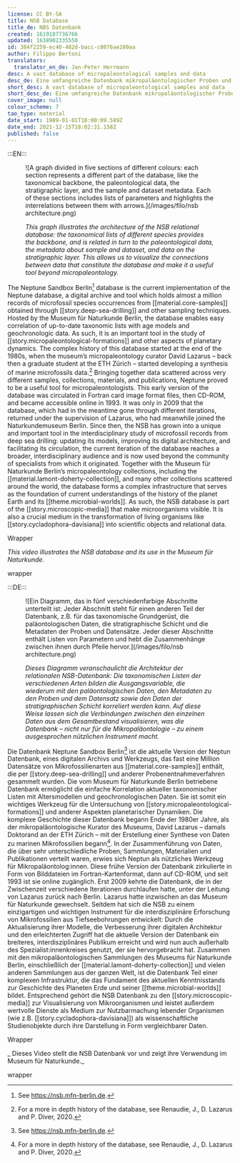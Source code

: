 ```yaml
---
license: CC BY-SA
title: NSB Database
title_de: NBS Datenbank
created: 1619187736766
updated: 1638902335550
id: 384f2259-ec40-482d-bacc-c0876ae280aa
author: Filippo Bertoni
translators:
  translator_en_de: Jan-Peter Herrmann
desc: A vast database of micropaleontological samples and data
desc_de: Eine umfangreiche Datenbank mikropaläontologischer Proben und Daten
short_desc: A vast database of micropaleontological samples and data
short_desc_de: Eine umfangreiche Datenbank mikropaläontologischer Proben und Daten
cover_image: null
colour_scheme: 7
tao_type: material
date_start: 1989-01-01T18:00:09.589Z
date_end: 2021-12-15T18:02:31.158Z
published: false
---
```


:::EN:::

<figure>

![A graph divided in five sections of different colours: each section represents a different part of the database, like the taxonomical backbone, the paleontological data, the stratigraphic layer, and the sample and dataset metadata. Each of these sections includes lists of parameters and highlights the interrelations between them with arrows.](/images/filo/nsb architecture.png)

<figcaption>

_This graph illustrates the architecture of the NSB relational database: the taxonomical lists of different species provides the backbone, and is related in turn to the paleontological data, the metadata about sample and dataset, and data on the stratigraphic layer. This allows us to visualize the connections between data that constitute the database and make it a useful tool beyond micropaleontology._

</figcaption>

</figure>

The Neptune Sandbox Berlin[^2] database is the current implementation of the Neptune database, a digital archive and tool which holds almost a million records of microfossil species occurrences from [[material.core-samples]] obtained through [[story.deep-sea-drilling]] and other sampling techniques. Hosted by the Museum für Naturkunde Berlin, the database enables easy correlation of up-to-date taxonomic lists with age models and geochronologic data. As such, it is an important tool in the study of [[story.micropaleontological-formations]] and other aspects of planetary dynamics. The complex history of this database started at the end of the 1980s, when the museum’s micropaleontology curator David Lazarus – back then a graduate student at the ETH Zürich – started developing a synthesis of marine microfossils data.[^3] Bringing together data scattered across very different samples, collections, materials, and publications, Neptune proved to be a useful tool for micropaleontologists. This early version of the database was circulated in Fortran card image format files, then CD-ROM, and became accessible online in 1993. It was only in 2009 that the database, which had in the meantime gone through different iterations, returned under the supervision of Lazarus, who had meanwhile joined the Naturkundemuseum Berlin. Since then, the NSB has grown into a unique and important tool in the interdisciplinary study of microfossil records from deep sea drilling: updating its models, improving its digital architecture, and facilitating its circulation, the current iteration of the database reaches a broader, interdisciplinary audience and is now used beyond the community of specialists from which it originated. Together with the Museum für Naturkunde Berlin’s micropaleontology collections, including the [[material.lamont-doherty-collection]], and many other collections scattered around the world, the database forms a complex infrastructure that serves as the foundation of current understandings of the history of the planet Earth and its [[theme.microbial-worlds]]. As such, the NSB database is part of the [[story.microscopic-media]] that make microorganisms visible. It is also a crucial medium in the transformation of living organisms like [[story.cycladophora-davisiana]] into scientific objects and relational data.

Wrapper

<!embed video NSB database>
_This video illustrates the NSB database and its use in the Museum für Naturkunde._

wrapper

[^1]: From Renaudie, J., D. Lazarus and P. Diver. “NSB (Neptune Sandbox Berlin): An expanded and improved database of marine planktonic microfossil data and deep-sea stratigraphy.” _Palaeontologia Electronica_ 23 (2020): 1-28. https://doi.org/10.26879/1032.

[^2]: See https://nsb.mfn-berlin.de. 

[^3]: For a more in depth history of the database, see Renaudie, J., D. Lazarus and P. Diver, 2020.


:::DE:::

<figure>

![Ein Diagramm, das in fünf verschiedenfarbige Abschnitte unterteilt ist: Jeder Abschnitt steht für einen anderen Teil der Datenbank, z.B. für das taxonomische Grundgerüst, die paläontologischen Daten, die stratigraphische Schicht und die Metadaten der Proben und Datensätze. Jeder dieser Abschnitte enthält Listen von Parametern und hebt die Zusammenhänge zwischen ihnen durch Pfeile hervor.](/images/filo/nsb architecture.png)

<figcaption>

_Dieses Diagramm veranschaulicht die Architektur der relationalen NSB-Datenbank: Die taxonomischen Listen der verschiedenen Arten bilden die Ausgangsvariable, die wiederum mit den paläontologischen Daten, den Metadaten zu den Proben und dem Datensatz sowie den Daten der stratigraphischen Schicht korreliert werden kann. Auf diese Weise lassen sich die Verbindungen zwischen den einzelnen Daten aus dem Gesamtbestand visualisieren, was die Datenbank  – nicht nur für die Mikropaläontologie – zu einem ausgesprochen nützlichen Instrument macht._

</figcaption>

</figure>

Die Datenbank Neptune Sandbox Berlin[^2] ist die aktuelle Version der Neptun Datenbank, eines digitalen Archivs und Werkzeugs, das fast eine Million Datensätze von Mikrofossilienarten aus [[material.core-samples]] enthält, die per [[story.deep-sea-drilling]] und anderer Probenentnahmeverfahren gesammelt wurden. Die vom Museum für Naturkunde Berlin betriebene Datenbank ermöglicht die einfache Korrelation aktueller taxonomischer Listen mit Altersmodellen und geochronologischen Daten. Sie ist somit ein wichtiges Werkzeug für die Untersuchung von [[story.micropaleontological-formations]] und anderer Aspekten planetarischer Dynamiken. Die komplexe Geschichte dieser Datenbank begann Ende der 1980er Jahre, als der mikropaläontologische Kurator des Museums, David Lazarus – damals Doktorand an der ETH Zürich – mit der Erstellung einer Synthese von Daten zu marinen Mikrofossilien begann[^3]. In der Zusammenführung von Daten, die über sehr unterschiedliche Proben, Sammlungen, Materialien und Publikationen verteilt waren, erwies sich Neptun als nützliches Werkzeug für Mikropaläontolog:innen. Diese frühe Version der Datenbank zirkulierte in Form von Bilddateien im Fortran-Kartenformat, dann auf CD-ROM, und seit 1993 ist sie online zugänglich. Erst 2009 kehrte die Datenbank, die in der Zwischenzeit verschiedene Iterationen durchlaufen hatte, unter der Leitung von Lazarus zurück nach Berlin. Lazarus hatte inzwischen an das Museum für Naturkunde gewechselt. Seitdem hat sich die NSB zu einem einzigartigen und wichtigen Instrument für die interdisziplinäre Erforschung von Mikrofossilien aus Tiefseebohrungen entwickelt: Durch die Aktualisierung ihrer Modelle, die Verbesserung ihrer digitalen Architektur und den erleichterten Zugriff hat die aktuelle Version der Datenbank ein breiteres, interdisziplinäres Publikum erreicht und wird nun auch außerhalb des Spezialist:innenkreises genutzt, der sie hervorgebracht hat. Zusammen mit den mikropaläontologischen Sammlungen des Museums für Naturkunde Berlin, einschließlich der [[material.lamont-doherty-collection]] und vielen anderen Sammlungen aus der ganzen Welt, ist die Datenbank Teil einer komplexen Infrastruktur, die das Fundament des aktuellen Kenntnisstands zur Geschichte des Planeten Erde und seiner [[theme.microbial-worlds]] bildet. Entsprechend gehört die NSB Datenbank zu den [[story.microscopic-media]] zur Visualisierung von Mikroorganismen und leistet außerdem wertvolle Dienste als Medium zur Nutzbarmachung lebender Organismen (wie z.B. [[story.cycladophora-davisiana]]) als wissenschaftliche Studienobjekte durch ihre Darstellung in Form vergleichbarer Daten.

Wrapper

<!embed video NSB database>
_ Dieses Video stellt die NSB Datenbank vor und zeigt ihre Verwendung im Museum für Naturkunde._

wrapper

[^1]: Renaudie, J., D. Lazarus and P. Diver. “NSB (Neptune Sandbox Berlin): An expanded and improved database of marine planktonic microfossil data and deep-sea stratigraphy.” _Palaeontologia Electronica_ 23 (2020): 1–2 8. https://doi.org/10.26879/1032.

[^2]: Siehe https://nsb.mfn-berlin.de. 

[^3]: Zur Geschichte der Datenbank, siehe Renaudie, J., D. Lazarus and P. Diver, 2020.

